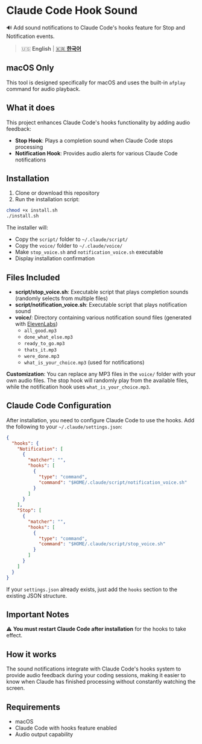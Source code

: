 # Claude Code Hook Sound

🔊 Add sound notifications to Claude Code's hooks feature for Stop and Notification events.

> 🇺🇸 **English** | [🇰🇷 **한국어**](README.ko.md)

## macOS Only

This tool is designed specifically for macOS and uses the built-in `afplay` command for audio playback.

## What it does

This project enhances Claude Code's hooks functionality by adding audio feedback:

- **Stop Hook**: Plays a completion sound when Claude Code stops processing
- **Notification Hook**: Provides audio alerts for various Claude Code notifications

## Installation

1. Clone or download this repository
2. Run the installation script:

```bash
chmod +x install.sh
./install.sh
```

The installer will:
- Copy the `script/` folder to `~/.claude/script/`
- Copy the `voice/` folder to `~/.claude/voice/`
- Make `stop_voice.sh` and `notification_voice.sh` executable
- Display installation confirmation

## Files Included

- **script/stop_voice.sh**: Executable script that plays completion sounds (randomly selects from multiple files)
- **script/notification_voice.sh**: Executable script that plays notification sound
- **voice/**: Directory containing various notification sound files (generated with [ElevenLabs](https://elevenlabs.io))
  - `all_good.mp3`
  - `done_what_else.mp3`
  - `ready_to_go.mp3`
  - `thats_it.mp3`
  - `were_done.mp3`
  - `what_is_your_choice.mp3` (used for notifications)

**Customization**: You can replace any MP3 files in the `voice/` folder with your own audio files. The stop hook will randomly play from the available files, while the notification hook uses `what_is_your_choice.mp3`.

## Claude Code Configuration

After installation, you need to configure Claude Code to use the hooks. Add the following to your `~/.claude/settings.json`:

```json
{
  "hooks": {
    "Notification": [
      {
        "matcher": "",
        "hooks": [
          {
            "type": "command",
            "command": "$HOME/.claude/script/notification_voice.sh"
          }
        ]
      }
    ],
    "Stop": [
      {
        "matcher": "",
        "hooks": [
          {
            "type": "command",
            "command": "$HOME/.claude/script/stop_voice.sh"
          }
        ]
      }
    ]
  }
}
```

If your `settings.json` already exists, just add the `hooks` section to the existing JSON structure.

## Important Notes

⚠️ **You must restart Claude Code after installation** for the hooks to take effect.

## How it works

The sound notifications integrate with Claude Code's hooks system to provide audio feedback during your coding sessions, making it easier to know when Claude has finished processing without constantly watching the screen.

## Requirements

- macOS
- Claude Code with hooks feature enabled
- Audio output capability